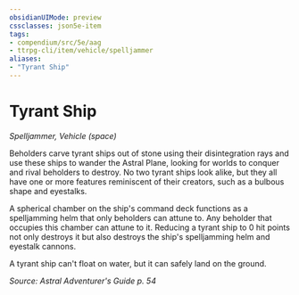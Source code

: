 ```yaml
---
obsidianUIMode: preview
cssclasses: json5e-item
tags:
- compendium/src/5e/aag
- ttrpg-cli/item/vehicle/spelljammer
aliases: 
- "Tyrant Ship"
---
```

# Tyrant Ship
*Spelljammer, Vehicle (space)*  


Beholders carve tyrant ships out of stone using their disintegration rays and use these ships to wander the Astral Plane, looking for worlds to conquer and rival beholders to destroy. No two tyrant ships look alike, but they all have one or more features reminiscent of their creators, such as a bulbous shape and eyestalks.

A spherical chamber on the ship's command deck functions as a spelljamming helm that only beholders can attune to. Any beholder that occupies this chamber can attune to it. Reducing a tyrant ship to 0 hit points not only destroys it but also destroys the ship's spelljamming helm and eyestalk cannons.

A tyrant ship can't float on water, but it can safely land on the ground.

*Source: Astral Adventurer's Guide p. 54*